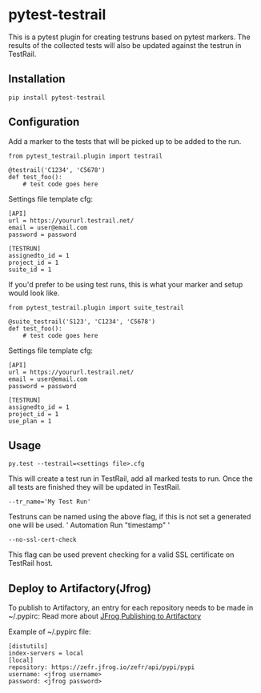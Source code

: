 pytest-testrail
=================

This is a pytest plugin for creating testruns based on pytest markers.
The results of the collected tests will also be updated against the testrun in TestRail.

Installation
------------

    pip install pytest-testrail


Configuration
-------------

Add a marker to the tests that will be picked up to be added to the run.

	from pytest_testrail.plugin import testrail

	@testrail('C1234', 'C5678')
	def test_foo():
		# test code goes here

Settings file template cfg:

	[API]
	url = https://yoururl.testrail.net/
	email = user@email.com
	password = password

	[TESTRUN]
	assignedto_id = 1
	project_id = 1
	suite_id = 1

If you'd prefer to be using test runs, this is what your marker and setup would look like.

	from pytest_testrail.plugin import suite_testrail

	@suite_testrail('S123', 'C1234', 'C5678')
	def test_foo():
		# test code goes here

Settings file template cfg:

	[API]
	url = https://yoururl.testrail.net/
	email = user@email.com
	password = password

	[TESTRUN]
	assignedto_id = 1
	project_id = 1
	use_plan = 1

Usage
-----
	py.test --testrail=<settings file>.cfg

This will create a test run in TestRail, add all marked tests to run.
Once the all tests are finished they will be updated in TestRail.

	--tr_name='My Test Run'

Testruns can be named using the above flag, if this is not set a generated one will be used.
' Automation Run "timestamp" '

	--no-ssl-cert-check

This flag can be used prevent checking for a valid SSL certificate on TestRail host.

Deploy to Artifactory(Jfrog)
----------------------------

To publish to Artifactory, an entry for each repository needs to be made in ~/.pypirc:
Read more about [JFrog Publishing to Artifactory](https://www.jfrog.com/confluence/display/RTF/PyPI+Repositories#PyPIRepositories-PublishingtoArtifactory)

Example of ~/.pypirc file:
```
[distutils]
index-servers = local
[local]
repository: https://zefr.jfrog.io/zefr/api/pypi/pypi
username: <jfrog username>
password: <jfrog password>
```
